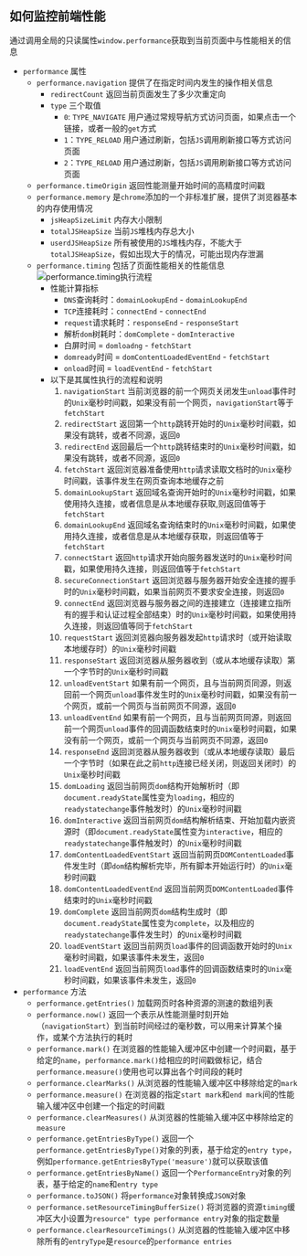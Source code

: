 ## 如何监控前端性能
通过调用全局的只读属性`window.performance`获取到当前页面中与性能相关的信息
* `performance` 属性
    * `performance.navigation` 提供了在指定时间内发生的操作相关信息
        * `redirectCount` 返回当前页面发生了多少次重定向
        * `type` 三个取值
            * `0`: `TYPE_NAVIGATE` 用户通过常规导航方式访问页面，如果点击一个链接，或者一般的`get`方式
            * `1`：`TYPE_RELOAD` 用户通过刷新，包括`JS`调用刷新接口等方式访问页面
            * `2`：`TYPE_RELOAD` 用户通过刷新，包括`JS`调用刷新接口等方式访问页面
    * `performance.timeOrigin` 返回性能测量开始时间的高精度时间戳
    * `performance.memory` 是`chrome`添加的一个非标准扩展，提供了浏览器基本的内存使用情况
        * `jsHeapSizeLimit` 内存大小限制
        * `totalJSHeapSize` 当前`JS`堆栈内存总大小
        * `userdJSHeapSize` 所有被使用的`JS`堆栈内存，不能大于`totalJSHeapSize`，假如出现大于的情况，可能出现内存泄漏
    * `performance.timing` 包括了页面性能相关的性能信息 
    ![performance.timing执行流程](../../../assets/images/performance_timing.png)
        * 性能计算指标
            * `DNS`查询耗时：`domainLookupEnd` - `domainLookupEnd`
            * `TCP`连接耗时：`connectEnd` - `connectEnd`
            * `request`请求耗时：`responseEnd` - `responseStart`
            * 解析`dom`树耗时：`domComplete` - `domInteractive`
            * 白屏时间 = `domloadng` - `fetchStart`
            * `domready`时间 = `domContentLoadedEventEnd` - `fetchStart`
            * `onload`时间 = `loadEventEnd` - `fetchStart`
        * 以下是其属性执行的流程和说明
            1. `navigationStart` 当前浏览器的前一个网页关闭发生`unload`事件时的`Unix`毫秒时间戳，如果没有前一个网页，`navigationStart`等于`fetchStart`
            2. `redirectStart` 返回第一个`http`跳转开始时的`Unix`毫秒时间戳，如果没有跳转，或者不同源，返回`0`
            3. `redirectEnd` 返回最后一个`http`跳转结束时的`Unix`毫秒时间戳，如果没有跳转，或者不同源，返回`0`
            4. `fetchStart` 返回浏览器准备使用`http`请求读取文档时的`Unix`毫秒时间戳，该事件发生在网页查询本地缓存之前
            5. `domainLookupStart` 返回域名查询开始时的`Unix`毫秒时间戳，如果使用持久连接，或者信息是从本地缓存获取,则返回值等于`fetchStart`
            6. `domainLookupEnd` 返回域名查询结束时的`Unix`毫秒时间戳，如果使用持久连接，或者信息是从本地缓存获取，则返回值等于`fetchStart`
            7. `connectStart` 返回`http`请求开始向服务器发送时的`Unix`毫秒时间戳，如果使用持久连接，则返回值等于`fetchStart`
            8. `secureConnectionStart` 返回浏览器与服务器开始安全连接的握手时的`Unix`毫秒时间戳，如果当前网页不要求安全连接，则返回`0`
            9. `connectEnd` 返回浏览器与服务器之间的连接建立（连接建立指所有的握手和认证过程全部结束）时的`Unix`毫秒时间戳，如果使用持久连接，则返回值等同于`fetchStart`
            10. `requestStart` 返回浏览器向服务器发起`http`请求时（或开始读取本地缓存时）的`Unix`毫秒时间戳
            11. `responseStart` 返回浏览器从服务器收到（或从本地缓存读取）第一个字节时的`Unix`毫秒时间戳
            12. `unloadEventStart` 如果有前一个网页，且与当前网页同源，则返回前一个网页`unload`事件发生时的`Unix`毫秒时间戳，如果没有前一个网页，或前一个网页与当前网页不同源，返回`0`
            13. `unloadEventEnd` 如果有前一个网页，且与当前网页同源，则返回前一个网页`unload`事件的回调函数结束时的`Unix`毫秒时间戳，如果没有前一个网页，或前一个网页与当前网页不同源，返回`0`
            14. `responseEnd` 返回浏览器从服务器收到（或从本地缓存读取）最后一个字节时（如果在此之前`http`连接已经关闭，则返回关闭时）的`Unix`毫秒时间戳
            15. `domLoading` 返回当前网页`dom`结构开始解析时（即`document.readyState`属性变为`loading`，相应的`readystatechange`事件触发时）的`Unix`毫秒时间戳
            16. `domInteractive` 返回当前网页`dom`结构解析结束、开始加载内嵌资源时（即`document.readyState`属性变为`interactive`，相应的`readystatechange`事件触发时）的`Unix`毫秒时间戳
            17. `domContentLoadedEventStart` 返回当前网页`DOMContentLoaded`事件发生时（即`dom`结构解析完毕，所有脚本开始运行时）的`Unix`毫秒时间戳
            18. `domContentLoadedEventEnd` 返回当前网页`DOMContentLoaded`事件结束时的`Unix`毫秒时间戳
            19. `domComplete` 返回当前网页`dom`结构生成时（即`document.readyState`属性变为`complete`，以及相应的`readystatechange`事件发生时）的`Unix`毫秒时间戳
            20. `loadEventStart` 返回当前网页`load`事件的回调函数开始时的`Unix`毫秒时间戳，如果该事件未发生，返回`0`
            21. `loadEventEnd` 返回当前网页`load`事件的回调函数结束时的`Unix`毫秒时间戳，如果该事件未发生，返回`0`
* `performance` 方法
    * `performance.getEntries()` 加载网页时各种资源的测速的数组列表
    * `performance.now()` 返回一个表示从性能测量时刻开始（`navigationStart`）到当前时间经过的毫秒数，可以用来计算某个操作，或某个方法执行的耗时
    * `performance.mark()` 在浏览器的性能输入缓冲区中创建一个时间戳，基于给定的`name`，`performance.mark()`给相应的时间戳做标记，结合`performance.measure()`使用也可以算出各个时间段的耗时
    * `performance.clearMarks()` 从浏览器的性能输入缓冲区中移除给定的`mark`
    * `performance.measure()` 在浏览器的指定`start mark`和`end mark`间的性能输入缓冲区中创建一个指定的时间戳
    * `performance.clearMeasures()` 从浏览器的性能输入缓冲区中移除给定的`measure`
    * `performance.getEntriesByType()` 返回一个`performance.getEntriesByType()`对象的列表，基于给定的`entry type`，例如`performance.getEntriesByType('measure')`就可以获取该值
    * `performance.getEntriesByName()` 返回一个`PerformanceEntry`对象的列表，基于给定的`name`和`entry type`
    * `performance.toJSON()` 将`performance`对象转换成`JSON`对象
    * `performance.setResourceTimingBufferSize()` 将浏览器的资源`timing`缓冲区大小设置为`resource" type performance entry`对象的指定数量
    * `performance.clearResourceTimings()` 从浏览器的性能输入缓冲区中移除所有的`entryType`是`resource`的`performance entries`
